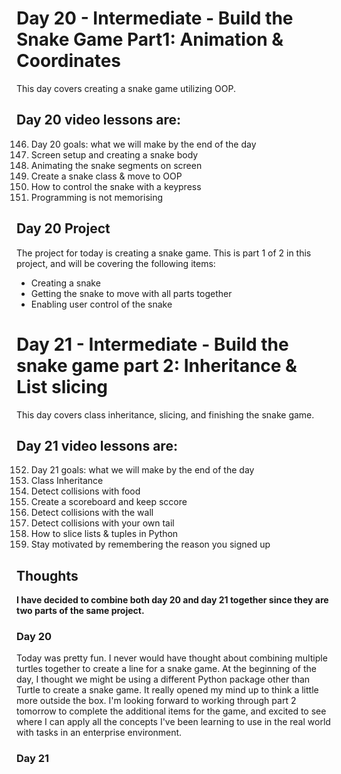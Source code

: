 # Day 20 - Intermediate - Build the Snake Game Part1: Animation & Coordinates
This day covers creating a snake game utilizing OOP. 

## Day 20 video lessons are:
146. Day 20 goals: what we will make by the end of the day
147. Screen setup and creating a snake body
148. Animating the snake segments on screen
149. Create a snake class & move to OOP
150. How to control the snake with a keypress
151. Programming is not memorising 

## Day 20 Project
The project for today is creating a snake game. This is part 1 of 2 in this project, and will be covering the following items:
- Creating a snake
- Getting the snake to move with all parts together
- Enabling user control of the snake

# Day 21 - Intermediate - Build the snake game part 2: Inheritance & List slicing
This day covers class inheritance, slicing, and finishing the snake game. 

## Day 21 video lessons are:

152. Day 21 goals: what we will make by the end of the day
153. Class Inheritance
154. Detect collisions with food
155. Create a scoreboard and keep sccore
156. Detect collisions with the wall
157. Detect collisions with your own tail
158. How to slice lists & tuples in Python
159. Stay motivated by remembering the reason you signed up

## Thoughts
**I have decided to combine both day 20 and day 21 together since they are two parts of the same project.**

### Day 20 
Today was pretty fun. I never would have thought about combining multiple turtles together to create a line for a snake game. At the beginning of the day, I thought we might be using a different Python package other than Turtle to create a snake game. It really opened my mind up to think a little more outside the box. I'm looking forward to working through part 2 tomorrow to complete the additional items for the game, and excited to see where I can apply all the concepts I've been learning to use in the real world with tasks in an enterprise environment. 

### Day 21
